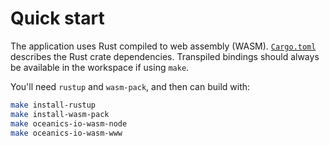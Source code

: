 # Quick start

The application uses Rust compiled to web assembly (WASM). [`Cargo.toml`](/Cargo.toml) describes the Rust crate dependencies. Transpiled bindings should always be available in the workspace if using `make`.

You'll need `rustup` and `wasm-pack`, and then can build with:

```bash
make install-rustup
make install-wasm-pack
make oceanics-io-wasm-node
make oceanics-io-wasm-www
```

